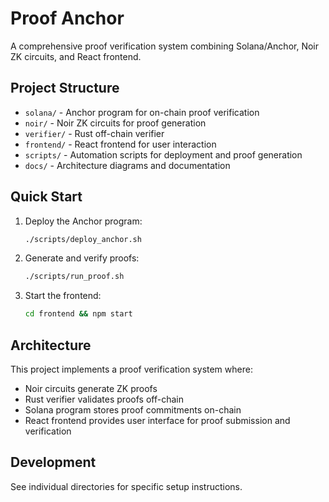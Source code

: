 # Proof Anchor

A comprehensive proof verification system combining Solana/Anchor, Noir ZK circuits, and React frontend.

## Project Structure

- `solana/` - Anchor program for on-chain proof verification
- `noir/` - Noir ZK circuits for proof generation
- `verifier/` - Rust off-chain verifier
- `frontend/` - React frontend for user interaction
- `scripts/` - Automation scripts for deployment and proof generation
- `docs/` - Architecture diagrams and documentation

## Quick Start

1. Deploy the Anchor program:

   ```bash
   ./scripts/deploy_anchor.sh
   ```

2. Generate and verify proofs:

   ```bash
   ./scripts/run_proof.sh
   ```

3. Start the frontend:
   ```bash
   cd frontend && npm start
   ```

## Architecture

This project implements a proof verification system where:

- Noir circuits generate ZK proofs
- Rust verifier validates proofs off-chain
- Solana program stores proof commitments on-chain
- React frontend provides user interface for proof submission and verification

## Development

See individual directories for specific setup instructions.
